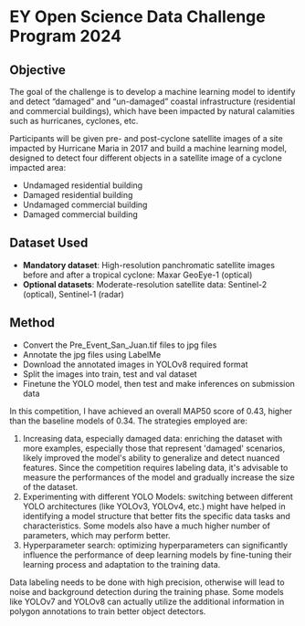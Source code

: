 # EY Open Science Data Challenge Program 2024
## Objective

The goal of the challenge is to develop a machine learning model to identify and detect “damaged” and “un-damaged” coastal infrastructure (residential and commercial buildings), which have been impacted by natural calamities such as hurricanes, cyclones, etc.

Participants will be given pre- and post-cyclone satellite images of a site impacted by Hurricane Maria in 2017 and build a machine learning model, designed to detect four different objects in a satellite image of a cyclone impacted area:
- Undamaged residential building
- Damaged residential building
- Undamaged commercial building
- Damaged commercial building

## Dataset Used

- **Mandatory dataset**: High-resolution panchromatic satellite images before and after a tropical cyclone: Maxar GeoEye-1 (optical)
- **Optional datasets**: Moderate-resolution satellite data: Sentinel-2 (optical), Sentinel-1 (radar)

## Method
- Convert the Pre_Event_San_Juan.tif files to jpg files
- Annotate the jpg files using LabelMe
- Download the annotated images in YOLOv8 required format
- Split the images into train, test and val dataset
- Finetune the YOLO model, then test and make inferences on submission data

In this competition, I have achieved an overall MAP50 score of 0.43, higher than the baseline models of 0.34. The strategies employed are:
1. Increasing data, especially damaged data: enriching the dataset with more examples, especially those that represent 'damaged' scenarios, likely improved the model's ability to generalize and detect nuanced features. Since the competition requires labeling data, it's advisable to measure the performances of the model and gradually increase the size of the dataset.
2. Experimenting with different YOLO Models: switching between different YOLO architectures (like YOLOv3, YOLOv4, etc.) might have helped in identifying a model structure that better fits the specific data tasks and characteristics. Some models also have a much higher number of parameters, which may perform better.
3. Hyperparameter search: optimizing hyperparameters can significantly influence the performance of deep learning models by fine-tuning their learning process and adaptation to the training data.

Data labeling needs to be done with high precision, otherwise will lead to noise and background detection during the training phase. Some models like YOLOv7 and YOLOv8 can actually utilize the additional information in polygon annotations to train better object detectors.
